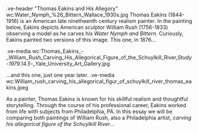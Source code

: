 .ve-header "Thomas Eakins and His Allegory" wc:Water_Nymph_%26_Bittern_Wallace_1930s.jpg
Thomas Eakins (1844-1916) is an American late ninetheenth century realism painter. In the painting below, Eakins depicts American sculptor William Rush (1756-1833) observing a model as he carves his *Water Nymph and Bittern.* Curiously, Eakins painted two versions of this image. This one, in 1876...

.ve-media wc:Thomas_Eakins_-_William_Rush_Carving_His_Allegorical_Figure_of_the_Schuylkill_River,_Study_-_1979.14.5_-_Yale_University_Art_Gallery.jpg

...and this one, just one year later. 
.ve-media wc:William_rush_carving_his_allegorical_figur_of_schuylkill_river_thomas_eakins.jpeg 

As a painter, Thomas Eakins is known for his skillful realism and thoughtful storytelling. Through the course of his professional career, Eakins worked from life with subjects from Philadelphia, PA. In this essay we will be comparing both paintings of William Rush, also a Philadelphia artist, *carving his allegorical figure of the Schuylkill River*... 